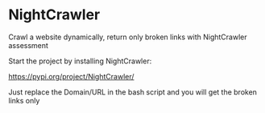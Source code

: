 # NightCrawler
Crawl a website dynamically, return only broken links with NightCrawler assessment 

Start the project by installing NightCrawler:

https://pypi.org/project/NightCrawler/

Just replace the Domain/URL in the bash script and you will get the broken links only
